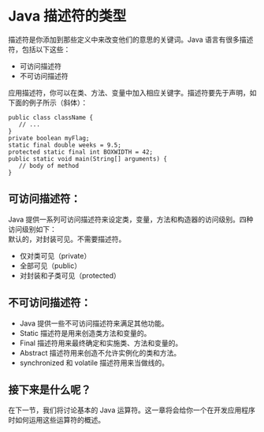 # Java 描述符的类型  

描述符是你添加到那些定义中来改变他们的意思的关键词。Java 语言有很多描述符，包括以下这些：  
- 可访问描述符  
- 不可访问描述符
  
应用描述符，你可以在类、方法、变量中加入相应关键字。描述符要先于声明，如下面的例子所示（斜体）：  
```
public class className {
   // ...
}
private boolean myFlag;
static final double weeks = 9.5;
protected static final int BOXWIDTH = 42;
public static void main(String[] arguments) {
   // body of method
}
```

## 可访问描述符：   
Java 提供一系列可访问描述符来设定类，变量，方法和构造器的访问级别。四种访问级别如下：  
默认的，对封装可见。不需要描述符。  
- 仅对类可见（private）  
- 全部可见（public）  
- 对封装和子类可见（protected）  

## 不可访问描述符： 
- Java 提供一些不可访问描述符来满足其他功能。  
- Static 描述符是用来创造类方法和变量的。  
- Final 描述符用来最终确定和实施类、方法和变量的。  
- Abstract 描述符用来创造不允许实例化的类和方法。  
- synchronized 和 volatile 描述符用来当做线的。  

## 接下来是什么呢？  
在下一节，我们将讨论基本的 Java 运算符。这一章将会给你一个在开发应用程序时如何运用这些运算符的概述。  
